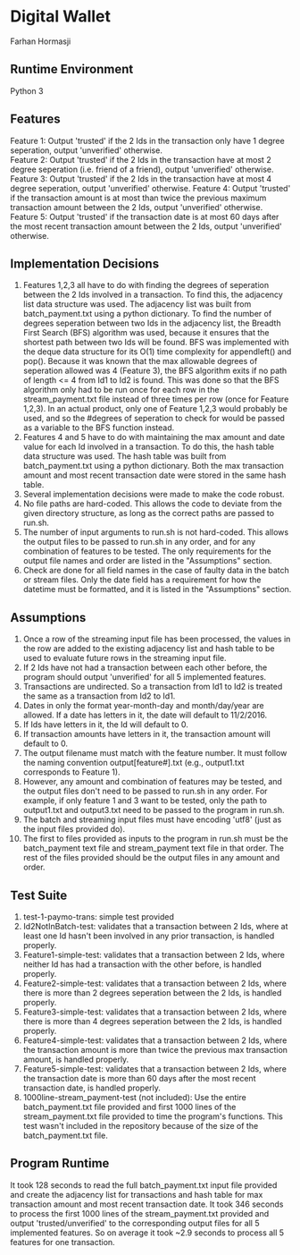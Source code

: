 # Digital Wallet #
Farhan Hormasji

## Runtime Environment ##
Python 3

## Features ##
Feature 1: Output 'trusted' if the 2 Ids in the transaction only have 1 degree seperation, output 'unverified' otherwise.  
Feature 2: Output 'trusted' if the 2 Ids in the transaction have at most 2 degree seperation (i.e. friend of a friend), output 'unverified' otherwise.  
Feature 3: Output 'trusted' if the 2 Ids in the transaction have at most 4 degree seperation, output 'unverified' otherwise. 
Feature 4: Output 'trusted' if the transaction amount is at most than twice the previous maximum transaction amount between the 2 Ids, output 'unverified' otherwise.   
Feature 5: Output 'trusted' if the transaction date is at most 60 days after the most recent transaction amount between the 2 Ids, output 'unverified' otherwise.  

## Implementation Decisions ##
1. Features 1,2,3 all have to do with finding the degrees of seperation between the 2 Ids involved in a transaction. To find this, the adjacency list data structure was used. The adjacency list was built from batch_payment.txt using a python dictionary. To find the number of degrees seperation between two Ids in the adjacency list, the Breadth First Search (BFS) algorithm was used, because it ensures that the shortest path between two Ids will be found. BFS was implemented with the deque data structure for its O(1) time complexity for appendleft() and pop(). Because it was known that the max allowable degrees of seperation allowed was 4 (Feature 3), the BFS algorithm exits if no path of length <= 4 from Id1 to Id2 is found. This was done so that the BFS algorithm only had to be run once for each row in the stream_payment.txt file instead of three times per row (once for Feature 1,2,3). In an actual product, only one of Feature 1,2,3 would probably be used, and so the #degrees of seperation to check for would be passed as a variable to the BFS function instead.
2. Features 4 and 5 have to do with maintaining the max amount and date value for each Id involved in a transaction. To do this, the hash table data structure was used. The hash table was built from batch_payment.txt using a python dictionary. Both the max transaction amount and most recent transaction date were stored in the same hash table.
3. Several implementation decisions were made to make the code robust. 
1. No file paths are hard-coded. This allows the code to deviate from the given directory structure, as long as the correct paths are passed to run.sh. 
2. The number of input arguments to run.sh is not hard-coded. This allows the output files to be passed to run.sh in any order, and for any combination of features to be tested. The only requirements for the output file names and order are listed in the "Assumptions" section. 
3. Check are done for all field names in the case of faulty data in the batch or stream files. Only the date field has a requirement for how the datetime must be formatted, and it is listed in the "Assumptions" section. 


## Assumptions ##
1. Once a row of the streaming input file has been processed, the values in the row are added to the existing adjacency list and hash table to be used to evaluate future rows in the streaming input file.
2. If 2 Ids have not had a transaction between each other before, the program should output 'unverified' for all 5 implemented features.
3. Transactions are undirected. So a transaction from Id1 to Id2 is treated the same as a transaction from Id2 to Id1.
4. Dates in only the format year-month-day and month/day/year are allowed. If a date has letters in it, the date will default to 11/2/2016.
5. If Ids have letters in it, the Id will default to 0.
6. If transaction amounts have letters in it, the transaction amount will default to 0. 
7. The output filename must match with the feature number. It must follow the naming convention output[feature#].txt (e.g., output1.txt corresponds to Feature 1). 
8. However, any amount and combination of features may be tested, and the output files don't need to be passed to run.sh in any order. For example, if only feature 1 and 3 want to be tested, only the path to output1.txt and output3.txt need to be passed to the program in run.sh.
9. The batch and streaming input files must have encoding 'utf8' (just as the input files provided do).
10. The first to files provided as inputs to the program in run.sh must be the batch_payment text file and stream_payment text file in that order. The rest of the files provided should be the output files in any amount and order.

## Test Suite ##
1. test-1-paymo-trans: simple test provided
2. Id2NotInBatch-test: validates that a transaction between 2 Ids, where at least one Id hasn't been involved in any prior transaction, is handled properly.   
3. Feature1-simple-test: validates that a transaction between 2 Ids, where neither Id has had a transaction with the other before, is handled properly.   
4. Feature2-simple-test: validates that a transaction between 2 Ids, where there is more than 2 degrees seperation between the 2 Ids, is handled properly.   
5. Feature3-simple-test: validates that a transaction between 2 Ids, where there is more than 4 degrees seperation between the 2 Ids, is handled properly.   
6. Feature4-simple-test: validates that a transaction between 2 Ids, where the transaction amount is more than twice the previous max transaction amount, is handled properly.  
7. Feature5-simple-test: validates that a transaction between 2 Ids, where the transaction date is more than 60 days after the most recent transaction date, is handled properly.  
8. 1000line-stream_payment-test (not included): Use the entire batch_payment.txt file provided and first 1000 lines of the stream_payment.txt file provided to time the program's functions. This test wasn't included in the repository because of the size of the batch_payment.txt file.  

## Program Runtime ##
It took 128 seconds to read the full batch_payment.txt input file provided and create the adjacency list for transactions and hash table for max transaction amount and most recent transaction date.
It took 346 seconds to process the first 1000 lines of the stream_payment.txt provided and output 'trusted/unverified' to the corresponding output files for all 5 implemented features. So on average it took ~2.9 seconds to process all 5 features for one transaction.
